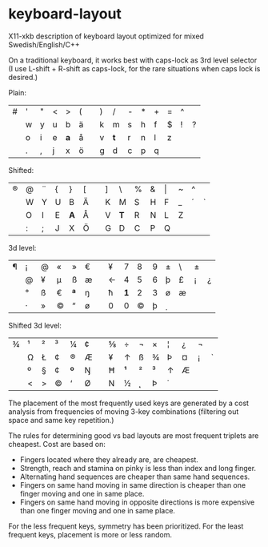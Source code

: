 # keyboard-layout
X11-xkb description of keyboard layout optimized for mixed Swedish/English/C++

On a traditional keyboard, it works best with caps-lock as 3rd level selector (I use L-shift + R-shift as caps-lock,
for the rare situations when caps lock is desired.)

Plain:

|   |   |   |   |       |   |   |   |       |   |   |   |   |   |   |
|---|---|---|---|-------|---|---|---|-------|---|---|---|---|---|---|
| # | ' | " | < |   >   | ( |   | ) |   /   | - | * | + | = | ^ |
|   | w | y | u |   b   | ä |   | k |   m   | s | h | f | $ | ! | ? |
|   | o | i | e | **a** | å |   | v | **t** | r | n | l | z |
|   | . | , | j |   x   | ö |   | g |   d   | c | p | q |



Shifted:

|   |   |   |   |       |   |   |   |       |   |   |   |   |   |   |
|---|---|---|---|-------|---|---|---|-------|---|---|---|---|---|---|
| ® | @ | ¨ | { |   }   | [ |   | ] |   \   | % | & |\| | ~ | ^ |
|   | W | Y | U |   B   | Ä |   | K |   M   | S | H | F | _ | ´ | ` |
|   | O | I | E | **A** | Å |   | V | **T** | R | N | L | Z |
|   | : | ; | J |   X   | Ö |   | G |   D   | C | P | Q |


3d level:

|   |   |   |   |       |   |   |   |       |   |   |   |   |   |   |
|---|---|---|---|-------|---|---|---|-------|---|---|---|---|---|---|
| ¶ | ¡ | @ | « |   »   | € |   | ¥ |   7   | 8 | 9 | ± |\\ | ± |
|   | @ | ¥ | µ |   ß   | æ |   | ← |   4   | 5 | 6 | þ | £ | ¡ | ¿ |
|   | ° | ß | € | **ª** | ŋ |   | ħ | **1** | 2 | 3 | ø | æ |
|   | · | » | © |   “   | ø |   | 0 |   0   | © | þ |  ̣ |

Shifted 3d level:

|   |   |   |   |       |   |   |   |       |   |   |   |   |   |   |
|---|---|---|---|-------|---|---|---|-------|---|---|---|---|---|---|
| ¾ | ¹ | ² | ³ |   ¼   | ¢ |   | ⅝ |   ÷   | ¬ | × | ¦ | ¿ | ¬ |
|   | Ω | Ł | ¢ |   ®   | Æ |   | ¥ |   ↑   | ß | ¾ | Þ | ¤ | ¡ | ` |
|   | º | § | ¢ | **º** | Ŋ |   | Ħ | **¹** | ² | ³ | ↑ | Æ |
|   | < | > | © |   ‘   | Ø |   | N |   ½   | ˛ | Þ | ˙ |


The placement of the most frequently used keys are generated by a cost analysis from frequencies of moving 3-key
combinations (filtering out space and same key repetition.)

The rules for determining good vs bad layouts are most frequent triplets are cheapest. Cost are based on:

* Fingers located where they already are, are cheapest.
* Strength, reach and stamina on pinky is less than index and long finger.
* Alternating hand sequences are cheaper than same hand sequences.
* Fingers on same hand moving in same direction is cheaper than one finger moving and one in same place.
* Fingers on same hand moving in opposite directions is more expensive than one finger moving and one in same place.

For the less frequent keys, symmetry has been prioritized. For the least frequent keys, placement is more or less random.
